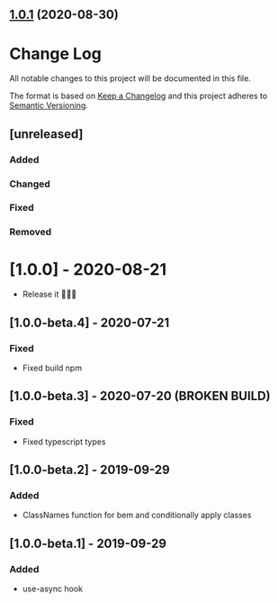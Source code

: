 ## [1.0.1](https://github.com/gabrielseco/classnames/compare/v1.0.0...v1.0.1) (2020-08-30)



# Change Log

All notable changes to this project will be documented in this file.

The format is based on [Keep a Changelog](http://keepachangelog.com/)
and this project adheres to [Semantic Versioning](http://semver.org/).

## [unreleased]

### Added

### Changed

### Fixed

### Removed

# [1.0.0] - 2020-08-21

- Release it 🚀🚀🚀

## [1.0.0-beta.4] - 2020-07-21

### Fixed

- Fixed build npm

## [1.0.0-beta.3] - 2020-07-20 (BROKEN BUILD)

### Fixed

- Fixed typescript types

## [1.0.0-beta.2] - 2019-09-29

### Added

- ClassNames function for bem and conditionally apply classes

## [1.0.0-beta.1] - 2019-09-29

### Added

- use-async hook
